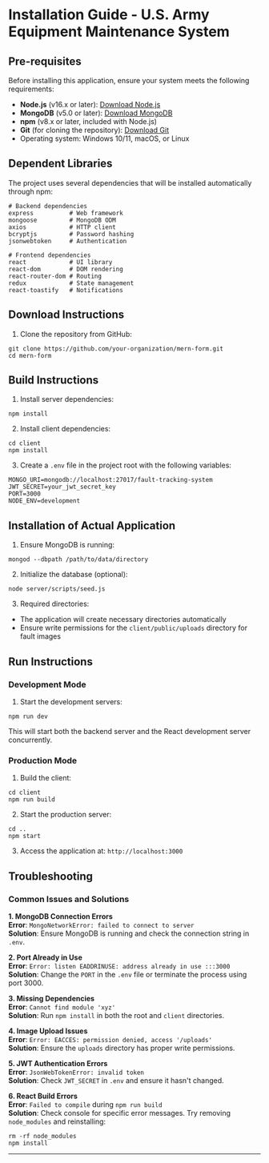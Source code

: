 # Installation Guide - U.S. Army Equipment Maintenance System

## Pre-requisites

Before installing this application, ensure your system meets the following requirements:

- **Node.js** (v16.x or later): [Download Node.js](https://nodejs.org/en/download/)
- **MongoDB** (v5.0 or later): [Download MongoDB](https://www.mongodb.com/try/download/community)
- **npm** (v8.x or later, included with Node.js)
- **Git** (for cloning the repository): [Download Git](https://git-scm.com/downloads)
- Operating system: Windows 10/11, macOS, or Linux

## Dependent Libraries

The project uses several dependencies that will be installed automatically through npm:

```
# Backend dependencies
express          # Web framework
mongoose         # MongoDB ODM
axios            # HTTP client
bcryptjs         # Password hashing
jsonwebtoken     # Authentication

# Frontend dependencies
react            # UI library
react-dom        # DOM rendering
react-router-dom # Routing
redux            # State management
react-toastify   # Notifications
```

## Download Instructions

1. Clone the repository from GitHub:

```
git clone https://github.com/your-organization/mern-form.git
cd mern-form
```

## Build Instructions

1. Install server dependencies:

```
npm install
```

2. Install client dependencies:

```
cd client
npm install
```

3. Create a `.env` file in the project root with the following variables:

```
MONGO_URI=mongodb://localhost:27017/fault-tracking-system
JWT_SECRET=your_jwt_secret_key
PORT=3000
NODE_ENV=development
```

## Installation of Actual Application

1. Ensure MongoDB is running:

```
mongod --dbpath /path/to/data/directory
```

2. Initialize the database (optional):

```
node server/scripts/seed.js
```

3. Required directories:

- The application will create necessary directories automatically
- Ensure write permissions for the `client/public/uploads` directory for fault images

## Run Instructions

### Development Mode

1. Start the development servers:

```
npm run dev
```

This will start both the backend server and the React development server concurrently.

### Production Mode

1. Build the client:

```
cd client
npm run build
```

2. Start the production server:

```
cd ..
npm start
```

3. Access the application at: `http://localhost:3000`

## Troubleshooting

### Common Issues and Solutions

**1. MongoDB Connection Errors**  
**Error**: `MongoNetworkError: failed to connect to server`  
**Solution**: Ensure MongoDB is running and check the connection string in `.env`.

**2. Port Already in Use**  
**Error**: `Error: listen EADDRINUSE: address already in use :::3000`  
**Solution**: Change the `PORT` in the `.env` file or terminate the process using port 3000.

**3. Missing Dependencies**  
**Error**: `Cannot find module 'xyz'`  
**Solution**: Run `npm install` in both the root and `client` directories.

**4. Image Upload Issues**  
**Error**: `Error: EACCES: permission denied, access '/uploads'`  
**Solution**: Ensure the `uploads` directory has proper write permissions.

**5. JWT Authentication Errors**  
**Error**: `JsonWebTokenError: invalid token`  
**Solution**: Check `JWT_SECRET` in `.env` and ensure it hasn't changed.

**6. React Build Errors**  
**Error**: `Failed to compile` during `npm run build`  
**Solution**: Check console for specific error messages. Try removing `node_modules` and reinstalling:

```
rm -rf node_modules
npm install
```

---

